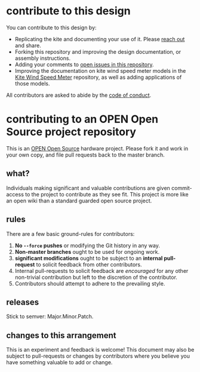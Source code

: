 # contribute to this design

You can contribute to this design by:

* Replicating the kite and documenting your use of it. Please [reach out](http://headfullofair.com/contact) and share.
* Forking this repository and improving the design documentation, or assembly instructions.
* Adding your comments to [open issues in this repository](/issues).
* Improving the documentation on kite wind speed meter models in the [Kite Wind Speed Meter](https://github.com/mathewlippincott/Kite-Wind-Speed-Meter) repository, as well as adding applications of those models.

All contributors are asked to abide by the [code of conduct](codeofconduct.md).

# contributing to an OPEN Open Source project repository

This is an [OPEN Open Source](http://openopensource.org/) hardware project. Please fork it and work in your own copy, and file pull requests back to the master branch. 


## what?

Individuals making significant and valuable contributions are given commit-access to the project to contribute as they see fit. This project is more like an open wiki than a standard guarded open source project.

## rules

There are a few basic ground-rules for contributors:

1. **No `--force` pushes** or modifying the Git history in any way.
1. **Non-master branches** ought to be used for ongoing work.
1. **significant modifications** ought to be subject to an **internal pull-request** to solicit feedback from other contributors.
1. Internal pull-requests to solicit feedback are *encouraged* for any other non-trivial contribution but left to the discretion of the contributor.
1. Contributors should attempt to adhere to the prevailing style.

## releases

Stick to semver: Major.Minor.Patch.

## changes to this arrangement

This is an experiment and feedback is welcome! This document may also be subject to pull-requests or changes by contributors where you believe you have something valuable to add or change.

